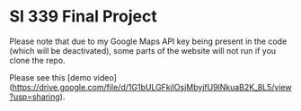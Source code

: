 # SI 339 Final Project

Please note that due to my Google Maps API key being present in the code (which will be deactivated), some parts of the website will not run if you clone the repo.

Please see this [demo video] (https://drive.google.com/file/d/1G1bULGFkjlOsjMbyjfU9lNkuaB2K_8L5/view?usp=sharing).
